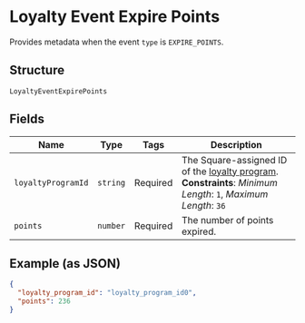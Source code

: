 
# Loyalty Event Expire Points

Provides metadata when the event `type` is `EXPIRE_POINTS`.

## Structure

`LoyaltyEventExpirePoints`

## Fields

| Name | Type | Tags | Description |
|  --- | --- | --- | --- |
| `loyaltyProgramId` | `string` | Required | The Square-assigned ID of the [loyalty program](entity:LoyaltyProgram).<br>**Constraints**: *Minimum Length*: `1`, *Maximum Length*: `36` |
| `points` | `number` | Required | The number of points expired. |

## Example (as JSON)

```json
{
  "loyalty_program_id": "loyalty_program_id0",
  "points": 236
}
```

